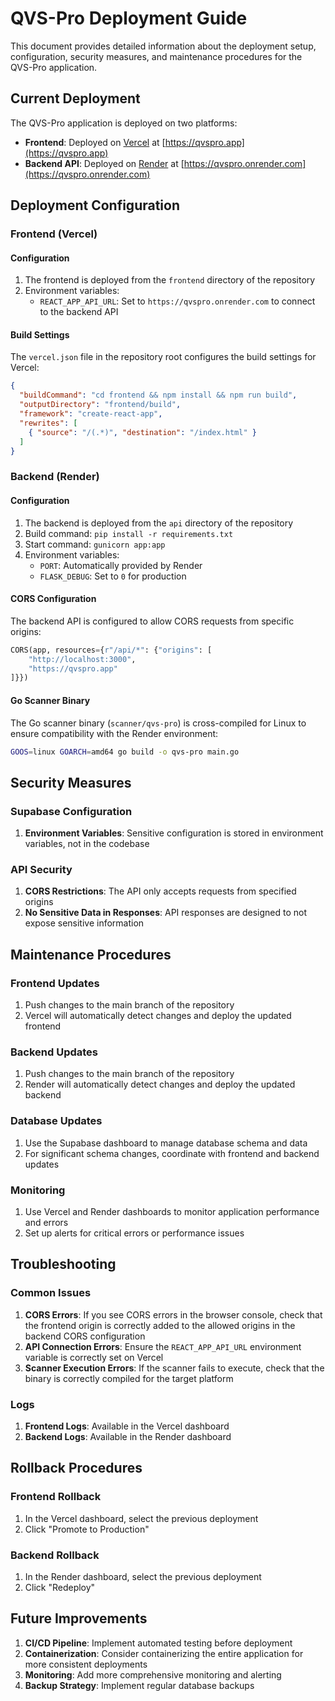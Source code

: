# QVS-Pro Deployment Guide

This document provides detailed information about the deployment setup, configuration, security measures, and maintenance procedures for the QVS-Pro application.

## Current Deployment

The QVS-Pro application is deployed on two platforms:

- **Frontend**: Deployed on [Vercel](https://vercel.com) at [https://qvspro.app](https://qvspro.app)
- **Backend API**: Deployed on [Render](https://render.com) at [https://qvspro.onrender.com](https://qvspro.onrender.com)

## Deployment Configuration

### Frontend (Vercel)

#### Configuration

1. The frontend is deployed from the `frontend` directory of the repository
2. Environment variables:
   - `REACT_APP_API_URL`: Set to `https://qvspro.onrender.com` to connect to the backend API

#### Build Settings

The `vercel.json` file in the repository root configures the build settings for Vercel:

```json
{
  "buildCommand": "cd frontend && npm install && npm run build",
  "outputDirectory": "frontend/build",
  "framework": "create-react-app",
  "rewrites": [
    { "source": "/(.*)", "destination": "/index.html" }
  ]
}
```

### Backend (Render)

#### Configuration

1. The backend is deployed from the `api` directory of the repository
2. Build command: `pip install -r requirements.txt`
3. Start command: `gunicorn app:app`
4. Environment variables:
   - `PORT`: Automatically provided by Render
   - `FLASK_DEBUG`: Set to `0` for production

#### CORS Configuration

The backend API is configured to allow CORS requests from specific origins:

```python
CORS(app, resources={r"/api/*": {"origins": [
    "http://localhost:3000", 
    "https://qvspro.app"
]}})
```

#### Go Scanner Binary

The Go scanner binary (`scanner/qvs-pro`) is cross-compiled for Linux to ensure compatibility with the Render environment:

```bash
GOOS=linux GOARCH=amd64 go build -o qvs-pro main.go
```

## Security Measures

### Supabase Configuration

1. **Environment Variables**: Sensitive configuration is stored in environment variables, not in the codebase

### API Security

1. **CORS Restrictions**: The API only accepts requests from specified origins
2. **No Sensitive Data in Responses**: API responses are designed to not expose sensitive information

## Maintenance Procedures

### Frontend Updates

1. Push changes to the main branch of the repository
2. Vercel will automatically detect changes and deploy the updated frontend

### Backend Updates

1. Push changes to the main branch of the repository
2. Render will automatically detect changes and deploy the updated backend

### Database Updates

1. Use the Supabase dashboard to manage database schema and data
2. For significant schema changes, coordinate with frontend and backend updates

### Monitoring

1. Use Vercel and Render dashboards to monitor application performance and errors
2. Set up alerts for critical errors or performance issues

## Troubleshooting

### Common Issues

1. **CORS Errors**: If you see CORS errors in the browser console, check that the frontend origin is correctly added to the allowed origins in the backend CORS configuration
2. **API Connection Errors**: Ensure the `REACT_APP_API_URL` environment variable is correctly set on Vercel
3. **Scanner Execution Errors**: If the scanner fails to execute, check that the binary is correctly compiled for the target platform

### Logs

1. **Frontend Logs**: Available in the Vercel dashboard
2. **Backend Logs**: Available in the Render dashboard

## Rollback Procedures

### Frontend Rollback

1. In the Vercel dashboard, select the previous deployment
2. Click "Promote to Production"

### Backend Rollback

1. In the Render dashboard, select the previous deployment
2. Click "Redeploy"

## Future Improvements

1. **CI/CD Pipeline**: Implement automated testing before deployment
2. **Containerization**: Consider containerizing the entire application for more consistent deployments
3. **Monitoring**: Add more comprehensive monitoring and alerting
4. **Backup Strategy**: Implement regular database backups
